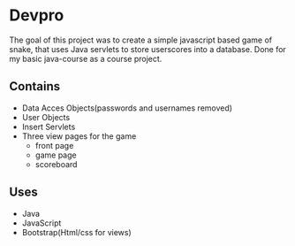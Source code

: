# Devpro


The goal of this project was to create a simple javascript based game of snake,
that uses Java servlets to store userscores into a database.
Done for my basic java-course as a course project.

## Contains
- Data Acces Objects(passwords and usernames removed)
- User Objects
- Insert Servlets
- Three view pages for the game
  * front page
  * game page
  * scoreboard
## Uses
- Java
- JavaScript
- Bootstrap(Html/css for views)
